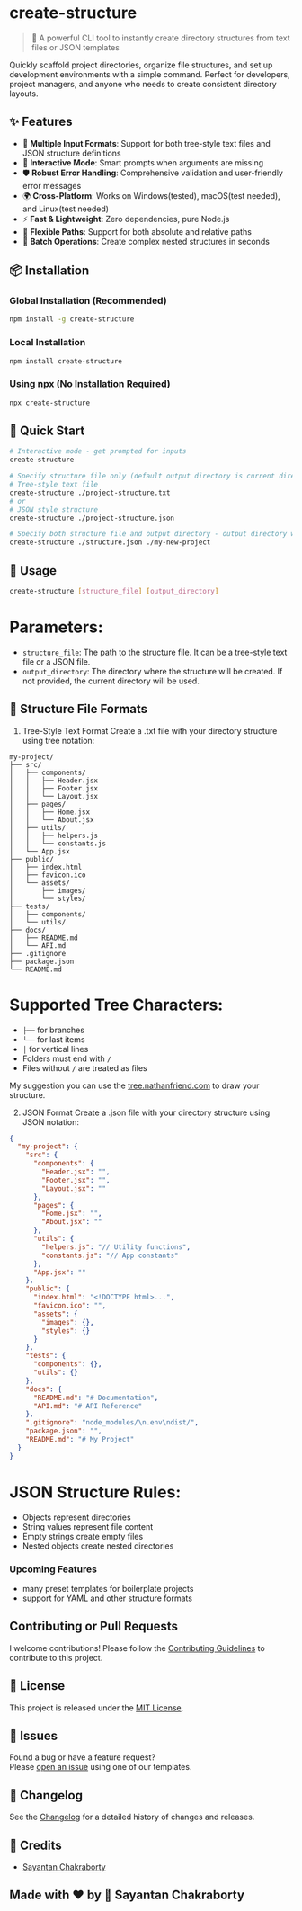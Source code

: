 # create-structure

<!-- [![npm version](https://badge.fury.io/js/create-structure.svg)](https://badge.fury.io/js/create-structure)
[![License: MIT](https://img.shields.io/badge/License-MIT-yellow.svg)](https://opensource.org/licenses/MIT) -->
<!-- [![Node.js Version](https://img.shields.io/node/v/create-structure.svg)](https://nodejs.org/en/download/) -->

> 🚀 A powerful CLI tool to instantly create directory structures from text files or JSON templates

Quickly scaffold project directories, organize file structures, and set up development environments with a simple command. Perfect for developers, project managers, and anyone who needs to create consistent directory layouts.

## ✨ Features

- 📁 **Multiple Input Formats**: Support for both tree-style text files and JSON structure definitions
- 🎯 **Interactive Mode**: Smart prompts when arguments are missing
- 🛡️ **Robust Error Handling**: Comprehensive validation and user-friendly error messages
- 🌍 **Cross-Platform**: Works on Windows(tested), macOS(test needed), and Linux(test needed)
- ⚡ **Fast & Lightweight**: Zero dependencies, pure Node.js
- 🔄 **Flexible Paths**: Support for both absolute and relative paths
- 📝 **Batch Operations**: Create complex nested structures in seconds

## 📦 Installation

### Global Installation (Recommended)
```bash
npm install -g create-structure
```

### Local Installation
```bash
npm install create-structure
```

### Using npx (No Installation Required)
```bash
npx create-structure
```

## 🚀 Quick Start
```bash
# Interactive mode - get prompted for inputs
create-structure

# Specify structure file only (default output directory is current directory)
# Tree-style text file
create-structure ./project-structure.txt 
# or
# JSON style structure
create-structure ./project-structure.json

# Specify both structure file and output directory - output directory will be created if it doesn't exist and no prompts will be shown
create-structure ./structure.json ./my-new-project
```
## 🚀 Usage
```bash
create-structure [structure_file] [output_directory]
```
# Parameters:

- `structure_file`: The path to the structure file. It can be a tree-style text file or a JSON file.
- `output_directory`: The directory where the structure will be created. If not provided, the current directory will be used.

## 📝 Structure File Formats
1. Tree-Style Text Format
Create a .txt file with your directory structure using tree notation:

```
my-project/
├── src/
│   ├── components/
│   │   ├── Header.jsx
│   │   ├── Footer.jsx
│   │   └── Layout.jsx
│   ├── pages/
│   │   ├── Home.jsx
│   │   └── About.jsx
│   ├── utils/
│   │   ├── helpers.js
│   │   └── constants.js
│   └── App.jsx
├── public/
│   ├── index.html
│   ├── favicon.ico
│   └── assets/
│       ├── images/
│       └── styles/
├── tests/
│   ├── components/
│   └── utils/
├── docs/
│   ├── README.md
│   └── API.md
├── .gitignore
├── package.json
└── README.md
```
# Supported Tree Characters:
- `├──` for branches
- `└──` for last items
- `│` for vertical lines
- Folders must end with `/`
- Files without `/` are treated as files

My suggestion you can use the [tree.nathanfriend.com](https://tree.nathanfriend.com) to draw your structure.

2. JSON Format
Create a .json file with your directory structure using JSON notation:

```json
{
  "my-project": {
    "src": {
      "components": {
        "Header.jsx": "",
        "Footer.jsx": "",
        "Layout.jsx": ""
      },
      "pages": {
        "Home.jsx": "",
        "About.jsx": ""
      },
      "utils": {
        "helpers.js": "// Utility functions",
        "constants.js": "// App constants"
      },
      "App.jsx": ""
    },
    "public": {
      "index.html": "<!DOCTYPE html>...",
      "favicon.ico": "",
      "assets": {
        "images": {},
        "styles": {}
      }
    },
    "tests": {
      "components": {},
      "utils": {}
    },
    "docs": {
      "README.md": "# Documentation",
      "API.md": "# API Reference"
    },
    ".gitignore": "node_modules/\n.env\ndist/",
    "package.json": "",
    "README.md": "# My Project"
  }
}
```
# JSON Structure Rules:
- Objects represent directories
- String values represent file content
- Empty strings create empty files
- Nested objects create nested directories

### Upcoming Features

- many preset templates for boilerplate projects
- support for YAML and other structure formats

## Contributing or Pull Requests

I welcome contributions! Please follow the [Contributing Guidelines](https://github.com/sayantanCode/cli-project-structure-builder/blob/main/.github/CONTRIBUTING.md) to contribute to this project.

## 📝 License

This project is released under the [MIT License](https://opensource.org/licenses/MIT).

## 📝 Issues

Found a bug or have a feature request?  
Please [open an issue](https://github.com/sayantanCode/cli-project-structure-builder/issues) using one of our templates.


## 📝 Changelog

See the [Changelog](https://github.com/sayantanCode/cli-project-structure-builder/blob/main/CHANGELOG.md) for a detailed history of changes and releases.

## 📝 Credits
- [Sayantan Chakraborty](https://github.com/sayantanCode)

## Made with ❤️ by 🙋‍‍ Sayantan Chakraborty